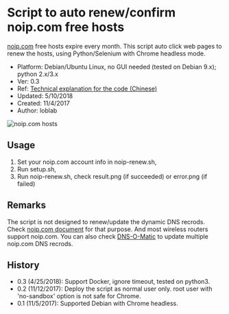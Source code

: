# Script to auto renew/confirm noip.com free hosts

[noip.com](https://www.noip.com/) free hosts expire every month. 
This script auto click web pages to renew the hosts,
using Python/Selenium with Chrome headless mode.

- Platform: Debian/Ubuntu Linux, no GUI needed (tested on Debian 9.x); python 2.x/3.x
- Ver: 0.3
- Ref: [Technical explanation for the code (Chinese)](http://www.jianshu.com/p/3c8196175147)
- Updated: 5/10/2018
- Created: 11/4/2017
- Author: loblab

![noip.com hosts](https://raw.githubusercontent.com/loblab/noip-renew/master/screenshot.png)

## Usage

1. Set your noip.com account info in noip-renew.sh,
2. Run setup.sh,
3. Run noip-renew.sh, check result.png (if succeeded) or error.png (if failed)

## Remarks

The script is not designed to renew/update the dynamic DNS recrods.
Check [noip.com document](https://www.noip.com/integrate) for that purpose.
And most wireless routers support noip.com.
You can also check [DNS-O-Matic](https://dnsomatic.com/) to update multiple noip.com DNS recrods.

## History

- 0.3 (4/25/2018): Support Docker, ignore timeout, tested on python3.
- 0.2 (11/12/2017): Deploy the script as normal user only. root user with 'no-sandbox' option is not safe for Chrome.
- 0.1 (11/5/2017): Supported Debian with Chrome headless.

